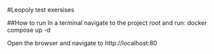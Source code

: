#Leopoly test exersises

##How to run
In a terminal navigate to the project root and run:
docker compose up -d

Open the browser and navigate to http://localhost:80
